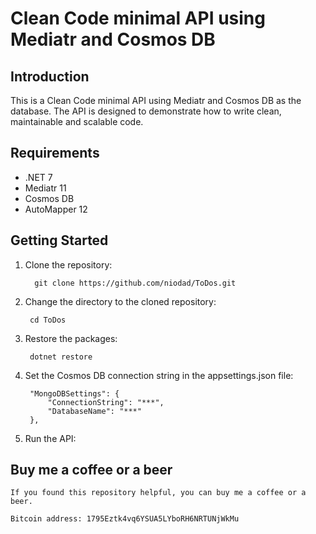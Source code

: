 # Clean Code minimal API using Mediatr and Cosmos DB

## Introduction

This is a  Clean Code minimal API  using Mediatr and Cosmos DB as the database. The API is designed to demonstrate how to write clean, maintainable and scalable code.

## Requirements

- .NET 7
- Mediatr 11
- Cosmos DB
- AutoMapper 12

## Getting Started

1. Clone the repository:

         git clone https://github.com/niodad/ToDos.git
 
2. Change the directory to the cloned repository:

        cd ToDos

3. Restore the packages:

        dotnet restore

4. Set the Cosmos DB connection string in the appsettings.json file:

        "MongoDBSettings": {
            "ConnectionString": "***",
            "DatabaseName": "***"
        },

5. Run the API:

## Buy me a coffee or a beer

    If you found this repository helpful, you can buy me a coffee or a beer.

    Bitcoin address: 1795Eztk4vq6YSUA5LYboRH6NRTUNjWkMu

